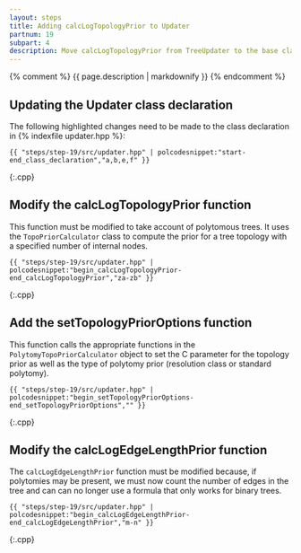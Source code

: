 ```yaml
---
layout: steps
title: Adding calcLogTopologyPrior to Updater
partnum: 19
subpart: 4
description: Move calcLogTopologyPrior from TreeUpdater to the base class Updater so that it can be shared with PolytomyUpdater.
---
```

{% comment %}
{{ page.description | markdownify }}
{% endcomment %}

## Updating the Updater class declaration

The following highlighted changes need to be made to the class declaration in {% indexfile updater.hpp %}:
~~~~~~
{{ "steps/step-19/src/updater.hpp" | polcodesnippet:"start-end_class_declaration","a,b,e,f" }}
~~~~~~
{:.cpp}

## Modify the calcLogTopologyPrior function

This function must be modified to take account of polytomous trees. It uses the `TopoPriorCalculator` class to compute the prior for a tree topology with a specified number of internal nodes.
~~~~~~
{{ "steps/step-19/src/updater.hpp" | polcodesnippet:"begin_calcLogTopologyPrior-end_calcLogTopologyPrior","za-zb" }}
~~~~~~
{:.cpp}

## Add the setTopologyPriorOptions function

This function calls the appropriate functions in the `PolytomyTopoPriorCalculator` object to set the C parameter for the topology prior as well as the type of polytomy prior (resolution class or standard polytomy).
~~~~~~
{{ "steps/step-19/src/updater.hpp" | polcodesnippet:"begin_setTopologyPriorOptions-end_setTopologyPriorOptions","" }}
~~~~~~
{:.cpp}

## Modify the calcLogEdgeLengthPrior function

The `calcLogEdgeLengthPrior` function must be modified because, if polytomies may be present, we must now count the number of edges in the tree and can can no longer use a formula that only works for binary trees.
~~~~~~
{{ "steps/step-19/src/updater.hpp" | polcodesnippet:"begin_calcLogEdgeLengthPrior-end_calcLogEdgeLengthPrior","m-n" }}
~~~~~~
{:.cpp}

